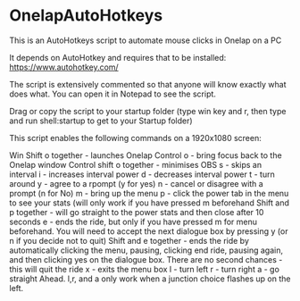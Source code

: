 # OnelapAutoHotkeys
This is an AutoHotkeys script to automate mouse clicks in Onelap on a PC

It depends on AutoHotkey and requires that to be installed: https://www.autohotkey.com/

The script is extensively commented so that anyone will know exactly what does what. You can open it in Notepad to see the script.

Drag or copy the script to your startup folder (type win key and r, then type and run shell:startup to get to your Startup folder)

This script enables the following commands on a 1920x1080 screen:

Win Shift o together - launches Onelap
Control o - bring focus back to the Onelap window
Control shift o together - minimises OBS
s - skips an interval
i - increases interval power
d - decreases interval power
t - turn around
y - agree to a rpompt (y for yes)
n - cancel or disagree with a prompt (n for No)
m - bring up the menu
p - click the power tab in the menu to see your stats (will only work if you have pressed m beforehand
Shift and p together - will go straight to the power stats and then close after 10 seconds
e - ends the ride, but only if you have pressed m for menu beforehand. You will need to accept the next dialogue box by pressing y (or n if you decide not to quit)
Shift and e together - ends the ride by automatically clicking the menu, pausing, clicking end ride, pausing again, and then clicking yes on the dialogue box. There are no second chances - this will quit the ride
x - exits the menu box
l - turn left
r - turn right
a - go straight Ahead. l,r, and a only work when a junction choice flashes up on the left.
